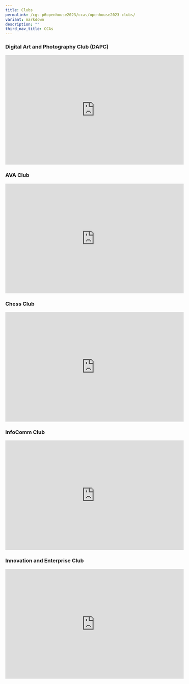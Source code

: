 ```yaml
---
title: Clubs
permalink: /cgs-p6openhouse2023/ccas/openhouse2023-clubs/
variant: markdown
description: ""
third_nav_title: CCAs
---
```

###  Digital Art and Photography Club (DAPC)
<iframe allowfullscreen="true" height="344" width="560" frameborder="0" src="https://docs.google.com/presentation/d/e/2PACX-1vTgJOUCAIgCLiTW2ZRpV7GHHZuAfzDqDjySEAV-KImOzfeZYLFQGedr8w-KXzTUQWibiZ4rXO5lhMI5/embed?start=false&amp;loop=false&amp;delayms=3000"></iframe>

### AVA Club
<iframe allowfullscreen="true" height="344" width="560" frameborder="0" src="https://docs.google.com/presentation/d/e/2PACX-1vQJccLwQQNSooUCePaDydI3sV_IG02MEJbA-wUVEjTzjOgNeRokGAO5B150MHwaLH9S2WxGD-YWoek8/embed?start=false&amp;loop=false&amp;delayms=3000"></iframe>


### Chess Club
<iframe allowfullscreen="true" height="344" width="560" frameborder="0" src="https://docs.google.com/presentation/d/e/2PACX-1vQLszI2ZLfI0XDtJYys8PL83X1HUEamtAfFtt9ey0nRe0tdVCxNU_pKxBSNIepan3o57YWxm6iaS3-7/embed?start=false&amp;loop=false&amp;delayms=3000"></iframe>


### InfoComm Club
<iframe allowfullscreen="true" height="344" width="560" frameborder="0" src="https://docs.google.com/presentation/d/e/2PACX-1vSbJWUHQcUwhOLYyjFU3GUBd5l7LPDqdrxcH_pTN-2EraSgqmjZu-WbqflYddRjlFeo4NrxGGIvQkyB/embed?start=false&amp;loop=false&amp;delayms=3000"></iframe>


### Innovation and Enterprise Club
<iframe allowfullscreen="true" height="344" width="560" frameborder="0" src="https://docs.google.com/presentation/d/e/2PACX-1vRmnlj89ozGgVdG6xM4uhWDlzvQWs5GhqAnKxIuPVlCwIrmJ0MWAS2_ziU-pFrjcR5udZaZAgZyl_7c/embed?start=false&amp;loop=false&amp;delayms=3000"></iframe>